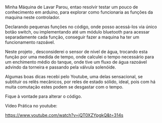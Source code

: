 Minha Máquina de Lavar Parou, entao resolvir testar um pouco de conhecimento em arduino, 
para explorar como funcionaria as funções da maquina neste controlador.


Declarando pequenas funções no código, onde posso acessá-los via único botão switch,
ou implementando até um módulo bluetooth para acessar separadamente cada função,
conseguir fazer a maquina ha ter um funcionamento razoável.

Neste projeto , desconsiderei o sensor de nível de água, trocando esta função
por uma medida de tempo, onde calculei o tempo necessário para um enchimento médio
do tanque, onde tive um fluxo de água razoável advindo da torneira e passando pela
válvula solenóide.

Algumas boas dicas recebi pelo Youtube, uma delas sensacional, se subtituir os relês mecânicos,
por reles de estado sólido, ideal, pois com há muita comutação estes podem se desgastar com o tempo.


Fique à vontade para alterar o código.


Vídeo Prática no youtube:

https://www.youtube.com/watch?v=jQT0XZYpgkQ&t=314s
